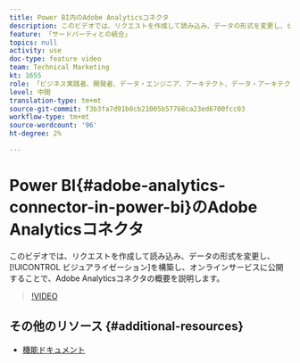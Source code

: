 ```yaml
---
title: Power BI内のAdobe Analyticsコネクタ
description: このビデオでは、リクエストを作成して読み込み、データの形式を変更し、ビジュアライゼーションを構築し、オンラインサービスに公開することで、Adobe Analyticsコネクターの概要を説明します。
feature: 「サードパーティとの統合」
topics: null
activity: use
doc-type: feature video
team: Technical Marketing
kt: 1655
role: 「ビジネス実践者、開発者、データ・エンジニア、アーキテクト、データ・アーキテクト、管理者、リーダー」
level: 中間
translation-type: tm+mt
source-git-commit: f3b3fa7d91b0cb21005b57768ca23ed6700fcc03
workflow-type: tm+mt
source-wordcount: '96'
ht-degree: 2%

---
```



# Power BI{#adobe-analytics-connector-in-power-bi}のAdobe Analyticsコネクタ

このビデオでは、リクエストを作成して読み込み、データの形式を変更し、[!UICONTROL ビジュアライゼーション]を構築し、オンラインサービスに公開することで、Adobe Analyticsコネクタの概要を説明します。

>[!VIDEO](https://video.tv.adobe.com/v/23130/?quality=12)

## その他のリソース {#additional-resources}

* [機能ドキュメント](https://docs.microsoft.com/en-us/power-bi/desktop-connect-adobe-analytics)
